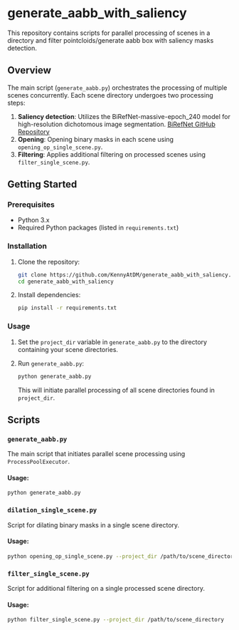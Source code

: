 # generate_aabb_with_saliency

This repository contains scripts for parallel processing of scenes in a directory and filter pointcloids/generate aabb box with saliency masks detection.

## Overview

The main script (`generate_aabb.py`) orchestrates the processing of multiple scenes concurrently. Each scene directory undergoes two processing steps:

1. **Saliency detection**: Utilizes the BiRefNet-massive-epoch_240 model for high-resolution dichotomous image segmentation.
[BiRefNet GitHub Repository](https://github.com/ZhengPeng7/BiRefNet)
2. **Opening**: Opening binary masks in each scene using `opening_op_single_scene.py`.
3. **Filtering**: Applies additional filtering on processed scenes using `filter_single_scene.py`.

## Getting Started

### Prerequisites

- Python 3.x
- Required Python packages (listed in `requirements.txt`)

### Installation

1. Clone the repository:
   ```bash
   git clone https://github.com/KennyAtDM/generate_aabb_with_saliency.git
   cd generate_aabb_with_saliency
   ```

2. Install dependencies:
   ```bash
   pip install -r requirements.txt
   ```

### Usage

1. Set the `project_dir` variable in `generate_aabb.py` to the directory containing your scene directories.

2. Run `generate_aabb.py`:
   ```bash
   python generate_aabb.py
   ```

   This will initiate parallel processing of all scene directories found in `project_dir`.

## Scripts

### `generate_aabb.py`

The main script that initiates parallel scene processing using `ProcessPoolExecutor`.

#### Usage:

```bash
python generate_aabb.py
```

### `dilation_single_scene.py`

Script for dilating binary masks in a single scene directory.

#### Usage:

```bash
python opening_op_single_scene.py --project_dir /path/to/scene_directory
```

### `filter_single_scene.py`

Script for additional filtering on a single processed scene directory.

#### Usage:

```bash
python filter_single_scene.py --project_dir /path/to/scene_directory
```
